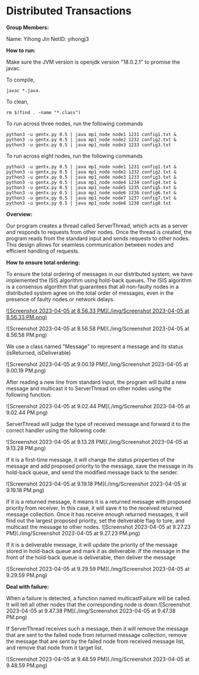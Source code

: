 # Distributed Transactions

**Group Members:**

Name: Yihong Jin
NetID: yihongj3

**How to run:**

Make sure the JVM version is openjdk version "18.0.2.1" to promise the javac.

To compile,

 `javac *.java.`

To clean,

 `rm $(find . -name "*.class")`

To run across three nodes, run the following commands

```shell
python3 -u gentx.py 0.5 | java mp1_node node1 1231 config1.txt &
python3 -u gentx.py 0.5 | java mp1_node node2 1232 config2.txt &
python3 -u gentx.py 0.5 | java mp1_node node3 1233 config3.txt
```

To run across eight nodes, run the following commands

```shell
python3 -u gentx.py 0.5 | java mp1_node node1 1231 config1.txt &
python3 -u gentx.py 0.5 | java mp1_node node2 1232 config2.txt &
python3 -u gentx.py 0.5 | java mp1_node node3 1233 config3.txt &
python3 -u gentx.py 0.5 | java mp1_node node4 1234 config4.txt &
python3 -u gentx.py 0.5 | java mp1_node node5 1235 config5.txt &
python3 -u gentx.py 0.5 | java mp1_node node6 1236 config6.txt &
python3 -u gentx.py 0.5 | java mp1_node node7 1237 config7.txt &
python3 -u gentx.py 0.5 | java mp1_node node8 1238 config8.txt
```

**Overview:**

Our program creates a thread called ServerThread, which acts as a server and responds to requests from other nodes. Once the thread is created, the program reads from the standard input and sends requests to other nodes. This design allows for seamless communication between nodes and efficient handling of requests.

**How to ensure total ordering:**

To ensure the total ordering of messages in our distributed system, we have implemented the ISIS algorithm using hold-back queues. The ISIS algorithm is a consensus algorithm that guarantees that all non-faulty nodes in a distributed system agree on the total order of messages, even in the presence of faulty nodes or network delays.

[![Screenshot 2023-04-05 at 8.56.33 PM](./img/Screenshot 2023-04-05 at 8.56.33 PM.png)](https://github.com/YIHONG-JIN/Total-Order-Multicast-ISIS-Algorithm/tree/main/img)

![Screenshot 2023-04-05 at 8.56.58 PM](./img/Screenshot 2023-04-05 at 8.56.58 PM.png)

We use a class named "Message" to represent a message and its status (isReturned, isDeliverable)

![Screenshot 2023-04-05 at 9.00.19 PM](./img/Screenshot 2023-04-05 at 9.00.19 PM.png)

After reading a new line from standard input, the program will build a new message and multicast it to ServerThread on other nodes using the following function:

![Screenshot 2023-04-05 at 9.02.44 PM](./img/Screenshot 2023-04-05 at 9.02.44 PM.png)

ServerThread will judge the type of received message and forward it to the correct handler using the following code:

![Screenshot 2023-04-05 at 9.13.28 PM](./img/Screenshot 2023-04-05 at 9.13.28 PM.png)

If it is a first-time message, it will change the status properties of the message and add proposed priority to the message, save the message in its hold-back queue, and send the modified message back to the sender.

![Screenshot 2023-04-05 at 9.19.18 PM](./img/Screenshot 2023-04-05 at 9.19.18 PM.png)

If it is a returned message, it means it is a returned message with proposed priority from receiver. In this case, it will save it to the received returned message collection. Once it has receive enough returned messages, it will find out the largest proposed priority, set the deliverable flag to ture, and multicast the message to other nodes. ![Screenshot 2023-04-05 at 9.27.23 PM](./img/Screenshot 2023-04-05 at 9.27.23 PM.png)

If it is a deliverable message, it will update the priority of the message stored in hold-back queue and mark it as deliverable. If the message in the front of the hold-back queue is deliverable, then deliver the message

![Screenshot 2023-04-05 at 9.29.59 PM](./img/Screenshot 2023-04-05 at 9.29.59 PM.png)

**Deal with failure:**

When a failure is detected, a function named multicastFailure will be called. It will tell all other nodes that the corresponding node is down.![Screenshot 2023-04-05 at 9.47.38 PM](./img/Screenshot 2023-04-05 at 9.47.38 PM.png)

If ServerThread receives such a message, then it will remove the message that are sent to the failed node from returned message collection, remove the message that are sent by the failed node from received message list, and remove that node from it target list.

![Screenshot 2023-04-05 at 9.48.59 PM](./img/Screenshot 2023-04-05 at 9.48.59 PM.png)






